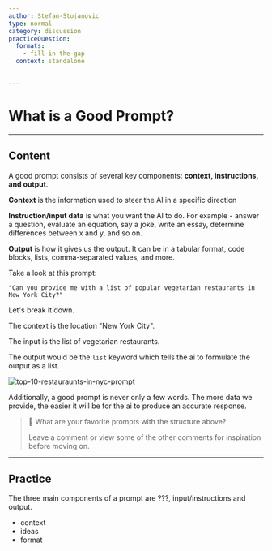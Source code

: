 ```yaml
---
author: Stefan-Stojanovic
type: normal
category: discussion
practiceQuestion:
  formats:
    - fill-in-the-gap
  context: standalone
 

---
```


# What is a Good Prompt?

---

## Content

A good prompt consists of several key components: **context, instructions, and output**.

**Context** is the information used to steer the AI in a specific direction

**Instruction/input data** is what you want the AI to do. For example - answer a question, evaluate an equation, say a joke, write an essay, determine differences between x and y, and so on.

**Output** is how it gives us the output. It can be in a tabular format, code blocks, lists, comma-separated values, and more.

Take a look at this prompt:
```plain-text
"Can you provide me with a list of popular vegetarian restaurants in New York City?"
```

Let's break it down.

The context is the location "New York City".

The input is the list of vegetarian restaurants.

The output would be the `list` keyword which tells the ai to formulate the output as a list.

![top-10-restauraunts-in-nyc-prompt](https://img.enkipro.com/ad454511021ab6e378ce82c124925f96.png)

Additionally, a good prompt is never only a few words. The more data we provide, the easier it will be for the ai to produce an accurate response.

> 💬 What are your favorite prompts with the structure above?
> 
> Leave a comment or view some of the other comments for inspiration before moving on.


---

## Practice 

The three main components of a prompt are ???, input/instructions and output.

- context
- ideas
- format